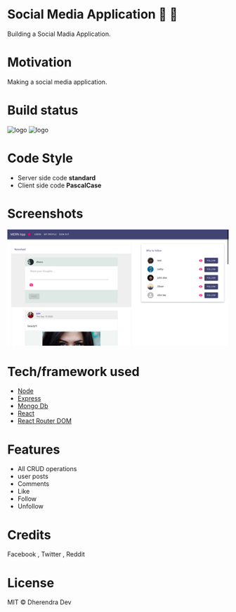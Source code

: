 #  Social Media Application 🚀 🚀
Building a Social Madia Application.
# Motivation 
Making a social media application.

# Build status
<img alt="logo" src="https://img.shields.io/badge/build-passing-green?logo=appveyor&style=for-the-badge">
<img alt="logo" src="https://img.shields.io/badge/deploy-passing-blue?logo=heroku&style=for-the-badge">


# Code Style
- Server side code **standard**
- Client side code **PascalCase** 

# Screenshots
![yelp](./page.png)


# Tech/framework used

- [Node](https://nodejs.org/en/)
- [Express](https://expressjs.com/)
- [Mongo Db](https://www.mongodb.com/)
- [React](https://reactjs.org/)
- [React Router DOM](https://reactrouter.com/web/guides/quick-start)

# Features
- All CRUD operations 
- user posts
- Comments
- Like
- Follow 
- Unfollow 

# Credits
Facebook , Twitter , Reddit

# License
MIT © Dherendra Dev
